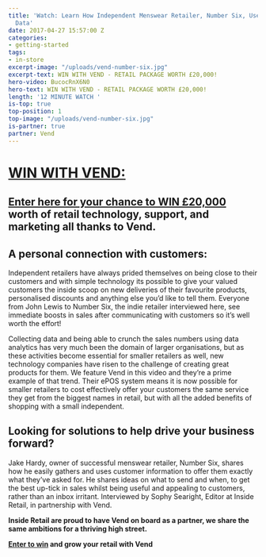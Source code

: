 ```yaml
---
title: 'Watch: Learn How Independent Menswear Retailer, Number Six, Uses Customer
  Data'
date: 2017-04-27 15:57:00 Z
categories:
- getting-started
tags:
- in-store
excerpt-image: "/uploads/vend-number-six.jpg"
excerpt-text: WIN WITH VEND - RETAIL PACKAGE WORTH £20,000!
hero-video: BucocRnX6N0
hero-text: WIN WITH VEND - RETAIL PACKAGE WORTH £20,000!
length: '12 MINUTE WATCH '
is-top: true
top-position: 1
top-image: "/uploads/vend-number-six.jpg"
is-partner: true
partner: Vend
---
```


# [WIN WITH VEND:](https://www.vendhq.com/uk/london?campaign=7016F000001AWsi&utm_source=insideretail&utm_medium=promotion&utm_campaign=retail_growth)

##  **[Enter here for your chance to WIN £20,000](https://www.vendhq.com/uk/london?campaign=7016F000001AWsi&utm_source=insideretail&utm_medium=promotion&utm_campaign=retail_growth)** worth of retail technology, support, and marketing all thanks to Vend.




## A personal connection with customers: 


Independent retailers have always prided themselves on being close to their customers and with simple technology its possible to give your valued customers the inside scoop on new deliveries of their favourite products, personalised discounts and anything else you’d like to tell them. Everyone from John Lewis to Number Six, the indie retailer interviewed here, see immediate boosts in sales after communicating with customers so it’s well worth the effort!

Collecting data and being able to crunch the sales numbers using data analytics has very much been the domain of larger organisations, but as these activities become essential for smaller retailers as well, new technology companies have risen to the challenge of creating great products for them. We feature Vend in this video and they’re a prime example of that trend. Their ePOS system means it is now possible for smaller retailers to cost effectively offer your customers the same service they get from the biggest names in retail, but with all the added benefits of shopping with a small independent.


## Looking for solutions to help drive your business forward?


Jake Hardy, owner of successful menswear retailer, Number Six, shares how he easily gathers and uses customer information to offer them exactly what they’ve asked for. He shares ideas on what to send and when, to get the best up-tick in sales whilst being useful and  appealing to customers, rather than an inbox irritant. Interviewed by Sophy Searight, Editor at Inside Retail, in partnership with Vend.


**Inside Retail are proud to have Vend on board as a partner, we share the same ambitions for a thriving high street.**

**[Enter to win](https://www.vendhq.com/uk/london?campaign=7016F000001AWsi&utm_source=insideretail&utm_medium=promotion&utm_campaign=retail_growth) and grow your retail with Vend**
